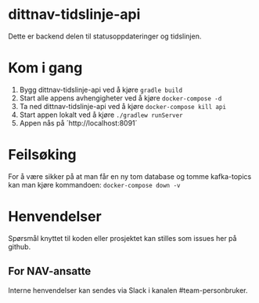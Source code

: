 # dittnav-tidslinje-api

Dette er backend delen til statusoppdateringer og tidslinjen.

# Kom i gang
1. Bygg dittnav-tidslinje-api ved å kjøre `gradle build`
2. Start alle appens avhengigheter ved å kjøre `docker-compose -d`
3. Ta ned dittnav-tidslinje-api ved å kjøre `docker-compose kill api`
4. Start appen lokalt ved å kjøre `./gradlew runServer`
5. Appen nås på ´http://localhost:8091´

# Feilsøking
For å være sikker på at man får en ny tom database og tomme kafka-topics kan man kjøre kommandoen: `docker-compose down -v`

# Henvendelser

Spørsmål knyttet til koden eller prosjektet kan stilles som issues her på github.

## For NAV-ansatte

Interne henvendelser kan sendes via Slack i kanalen #team-personbruker.
